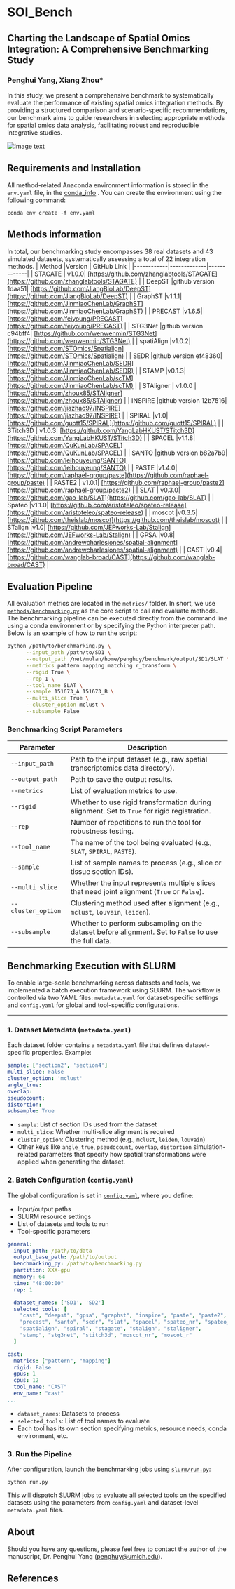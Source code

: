 # SOI_Bench
## Charting the Landscape of Spatial Omics Integration: A Comprehensive Benchmarking Study 
### Penghui Yang<sup></sup>, Xiang Zhou*



In this study, we present a comprehensive benchmark to systematically evaluate the performance of existing spatial omics integration methods. By providing a structured comparison and scenario-specific recommendations, our benchmark aims to guide researchers in selecting appropriate methods for spatial omics data analysis, facilitating robust and reproducible integrative studies.

![Image text](images/overview.png)

## Requirements and Installation

All method-related Anaconda environment information is stored in the `env.yaml` file, in the [conda_info](conda_info/) .
You can create the environment using the following command:
```
conda env create -f env.yaml 
```

## Methods information
In total, our benchmarking study encompasses 38 real datasets and 43 simulated datasets, systematically assessing a total of 22 integration methods.
| Method   |Version    | GitHub Link |
|------------|-------------|-------------|
| STAGATE  | v1.0.0| [https://github.com/zhanglabtools/STAGATE](https://github.com/zhanglabtools/STAGATE) |
| DeepST   |github version 1daa51| [https://github.com/JiangBioLab/DeepST](https://github.com/JiangBioLab/DeepST) |
| GraphST  |v1.1.1| [https://github.com/JinmiaoChenLab/GraphST](https://github.com/JinmiaoChenLab/GraphST) |
| PRECAST  |v1.6.5| [https://github.com/feiyoung/PRECAST](https://github.com/feiyoung/PRECAST) |
| STG3Net   |github version c94bff4| [https://github.com/wenwenmin/STG3Net](https://github.com/wenwenmin/STG3Net) |
| spatiAlign |v1.0.2| [https://github.com/STOmics/Spatialign](https://github.com/STOmics/Spatialign) |
| SEDR    |github version ef48360| [https://github.com/JinmiaoChenLab/SEDR](https://github.com/JinmiaoChenLab/SEDR) |
| STAMP   |v0.1.3| [https://github.com/JinmiaoChenLab/scTM](https://github.com/JinmiaoChenLab/scTM) |
| STAligner | v1.0.0 | [https://github.com/zhoux85/STAligner](https://github.com/zhoux85/STAligner) |
| INSPIRE  |github version 12b7516| [https://github.com/jiazhao97/INSPIRE](https://github.com/jiazhao97/INSPIRE) |
| SPIRAL   |v1.0| [https://github.com/guott15/SPIRAL](https://github.com/guott15/SPIRAL) |
| STitch3D  | v1.0.3| [https://github.com/YangLabHKUST/STitch3D](https://github.com/YangLabHKUST/STitch3D) |
| SPACEL    |v1.1.8| [https://github.com/QuKunLab/SPACEL](https://github.com/QuKunLab/SPACEL) |
| SANTO     |github version b82a7b9| [https://github.com/leihouyeung/SANTO](https://github.com/leihouyeung/SANTO) |
| PASTE     |v1.4.0| [https://github.com/raphael-group/paste](https://github.com/raphael-group/paste) |
| PASTE2    | v1.0.1| [https://github.com/raphael-group/paste2](https://github.com/raphael-group/paste2) |
| SLAT      | v0.3.0| [https://github.com/gao-lab/SLAT](https://github.com/gao-lab/SLAT) |
| Spateo    |v1.1.0| [https://github.com/aristoteleo/spateo-release](https://github.com/aristoteleo/spateo-release) |
| moscot    |v0.3.5| [https://github.com/theislab/moscot](https://github.com/theislab/moscot) |
| STalign   |v1.0| [https://github.com/JEFworks-Lab/Stalign](https://github.com/JEFworks-Lab/Stalign) |
| GPSA      |v0.8| [https://github.com/andrewcharlesjones/spatial-alignment](https://github.com/andrewcharlesjones/spatial-alignment) |
| CAST      |v0.4| [https://github.com/wanglab-broad/CAST](https://github.com/wanglab-broad/CAST) |


 
## Evaluation Pipeline

All evaluation metrics are located in the `metrics/` folder.
In short, we use [`methods/benchmarking.py`](methods/benchmarking.py) as the core script to call and evaluate methods.  
The benchmarking pipeline can be executed directly from the command line using a conda environment or by specifying the Python interpreter path.  
Below is an example of how to run the script:

```bash
python /path/to/benchmarking.py \
      --input_path /path/to/SD1 \
      --output_path /net/mulan/home/penghuy/benchmark/output/SD1/SLAT \
      --metrics pattern mapping matching r_transform \
      --rigid True \
      --rep 1 \
      --tool_name SLAT \
      --sample 151673_A 151673_B \
      --multi_slice True \
      --cluster_option mclust \
      --subsample False
```

### Benchmarking Script Parameters

| Parameter         | Description |
|------------------|-------------|
| `--input_path`    | Path to the input dataset (e.g., raw spatial transcriptomics data directory). |
| `--output_path`   | Path to save the output results. |
| `--metrics`       | List of evaluation metrics to use. |
| `--rigid`         | Whether to use rigid transformation during alignment. Set to `True` for rigid registration. |
| `--rep`           | Number of repetitions to run the tool for robustness testing. |
| `--tool_name`     | The name of the tool being evaluated (e.g., `SLAT`, `SPIRAL`, `PASTE`). |
| `--sample`        | List of sample names to process (e.g., slice or tissue section IDs). |
| `--multi_slice`   | Whether the input represents multiple slices that need joint alignment (`True` or `False`). |
| `--cluster_option`| Clustering method used after alignment (e.g., `mclust`, `louvain`, `leiden`). |
| `--subsample`     | Whether to perform subsampling on the dataset before alignment. Set to `False` to use the full data. |

## Benchmarking Execution with SLURM

To enable large-scale benchmarking across datasets and tools, we implemented a batch execution framework using SLURM. The workflow is controlled via two YAML files: `metadata.yaml` for dataset-specific settings and `config.yaml` for global and tool-specific configurations.

---

###  1. Dataset Metadata (`metadata.yaml`)

Each dataset folder contains a `metadata.yaml` file that defines dataset-specific properties. Example:

```yaml
sample: ['section2', 'section4']
multi_slice: False
cluster_option: 'mclust'
angle_true:
overlap:
pseudocount:
distortion:
subsample: True
```
-   `sample`: List of section IDs used from the dataset
-   `multi_slice`: Whether multi-slice alignment is required
-   `cluster_option`: Clustering method (e.g.,  `mclust`,  `leiden`,  `louvain`)
-   Other keys like  `angle_true`, `pseudocount`,   `overlap`,  `distortion`  simulation-related parameters that specify how spatial transformations were applied when generating the dataset.

### 2. Batch Configuration (`config.yaml`)

The global configuration is set in  [`config.yaml`](slurm/config.yaml), where you define:
* Input/output paths
* SLURM resource settings
* List of datasets and tools to run
* Tool-specific parameters

```yaml
general:  
  input_path: /path/to/data
  output_base_path: /path/to/output
  benchmarking_py: /path/to/benchmarking.py
  partition: XXX-gpu
  memory: 64
  time: "48:00:00"
  rep: 1

  dataset_names: ['SD1', 'SD2']
  selected_tools: [
    "cast", "deepst", "gpsa", "graphst", "inspire", "paste", "paste2",
    "precast", "santo", "sedr", "slat", "spacel", "spateo_nr", "spateo_r",
    "spatialign", "spiral", "stagate", "stalign", "staligner",
    "stamp", "stg3net", "stitch3d", "moscot_nr", "moscot_r"
  ]

cast:
  metrics: ["pattern", "mapping"]
  rigid: False
  gpus: 1
  cpus: 12
  tool_name: "CAST"
  env_name: "cast"
...
```
-   `dataset_names`: Datasets to process
-   `selected_tools`: List of tool names to evaluate
-   Each tool has its own section specifying metrics, resource needs, conda environment, etc.

### 3. Run the Pipeline

After configuration, launch the benchmarking jobs using [`slurm/run.py`](slurm/run.py):
```
python run.py
```
This will dispatch SLURM jobs to evaluate all selected tools on the specified datasets using the parameters from `config.yaml` and dataset-level `metadata.yaml` files.


## About
Should you have any questions, please feel free to contact the author of the manuscript, Dr. Penghui Yang (penghuy@umich.edu).

## References



